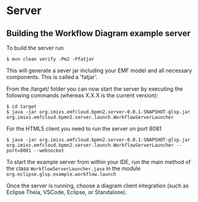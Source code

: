# Server



## Building the Workflow Diagram example server

To build the server run 

	$ mvn clean verify -Pm2 -Pfatjar

This will generate a sever jar including your EMF model and all necessary components. This is called a 'fatjar'. 

From the /target/ folder you can now start the server by executing the following commands (whereas X.X.X is the current version):

	$ cd target
	$ java -jar org.imixs.emfcloud.bpmn2.server-0.0.1-SNAPSHOT-glsp.jar org.imixs.emfcloud.bpmn2.server.launch.WorkflowServerLauncher

For the HTML5 client you need to run the server on port 8081

	$ java -jar org.imixs.emfcloud.bpmn2.server-0.0.1-SNAPSHOT-glsp.jar org.imixs.emfcloud.bpmn2.server.launch.WorkflowServerLauncher --port=8081 --websocket

To start the example server from within your IDE, run the main method of the class `WorkflowServerLauncher.java` in the module `org.eclipse.glsp.example.workflow.launch` 

Once the server is running, choose a diagram client integration (such as Eclipse Theia, VSCode, Eclipse, or Standalone).



